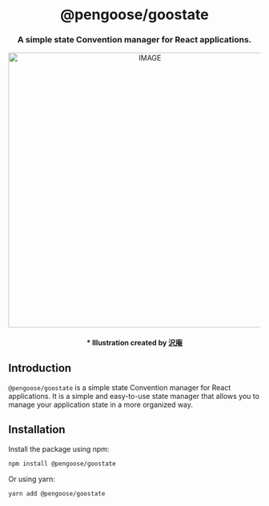 <div align="center">
<h1>@pengoose/goostate</h1>

<h3>
 A simple state Convention manager for React applications.
</h3>
  <picture width="350">
    <source media="(prefers-color-scheme: light)" srcset="https://i.imgur.com/lPN6qxb.png" width="550">
    <source media="(prefers-color-scheme: dark)" srcset="https://i.imgur.com/N5aPzdJ.png" width="550">
    <img alt="IMAGE" src="https://i.imgur.com/lPN6qxb.png">
  </picture>
  <h4> * Illustration created by <a href="https://twitter.com/takuan1469414">沢庵</a> </h4>

</div>

## Introduction

`@pengoose/goostate` is a simple state Convention manager for React applications. It is a simple and easy-to-use state manager that allows you to manage your application state in a more organized way.

## Installation

Install the package using npm:

```sh
npm install @pengoose/goostate
```

Or using yarn:

```sh
yarn add @pengoose/goostate
```
